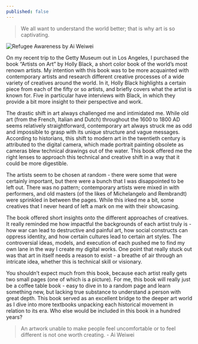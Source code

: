 ```yaml
---
published: false
---
```

> We all want to understand the world better; that is why art is so captivating.

![Refugee Awareness by Ai Weiwei](https://d3p157427w54jq.cloudfront.net/uploads/2018/03/Ai-wei-wei.jpg)

On my recent trip to the Getty Museum out in Los Angeles, I purchased the book “Artists on Art” by Holly Black, a short color book of the world’s most renown artists. My intention with this book was to be more acquainted with contemporary artists and research different creative processes of a wide variety of creatives around the world. In it, Holly Black highlights a certain piece from each of the fifty or so artists, and briefly covers what the artist is known for. Five in particular have interviews with Black, in which they provide a bit more insight to their perspective and work.

The drastic shift in art always challenged me and intimidated me. While old art (from the French, Italian and Dutch) throughout the 1600 to 1800 AD seems relatively straightforward, contemporary art always struck me as odd and impossible to grasp with its unique structure and vague messages. According to historians, this shift to modern art in the twentieth century is attributed to the digital camera, which made portrait painting obsolete as cameras blew technical drawings out of the water. This book offered me the right lenses to approach this technical and creative shift in a way that it could be more digestible.

The artists seem to be chosen at random - there were some that were certainly important, but there were a bunch that I was disappointed to be left out. There was no pattern; contemporary artists were mixed in with performers, and old masters (of the likes of Michelangelo and Rembrandt) were sprinkled in between the pages. While this irked me a bit, some creatives that I never heard of left a mark on me with their showcasing.

The book offered short insights onto the different approaches of creatives. It really reminded me how impactful the backgrounds of each artist truly is - how war can lead to destructive and painful art, how social constructs can oppress identity, and how certain cultures lead to certain art styles. The controversial ideas, models, and execution of each pushed me to find my own lane in the way I create my digital works. One point that really stuck out was that art in itself needs a reason to exist - a breathe of air through an intricate idea, whether this is technical skill or visionary.

You shouldn’t expect much from this book, because each artist really gets two small pages (one of which is a picture). For me, this book will really just be a coffee table book - easy to dive in to a random page and learn something new, but lacking true substance to understand a person with great depth. This book served as an excellent bridge to the deeper art world as I dive into more textbooks unpacking each historical movement in relation to its era. Who else would be included in this book in a hundred years?

> An artwork unable to make people feel uncomfortable or to feel different is not one worth creating. - Ai Weiwei
